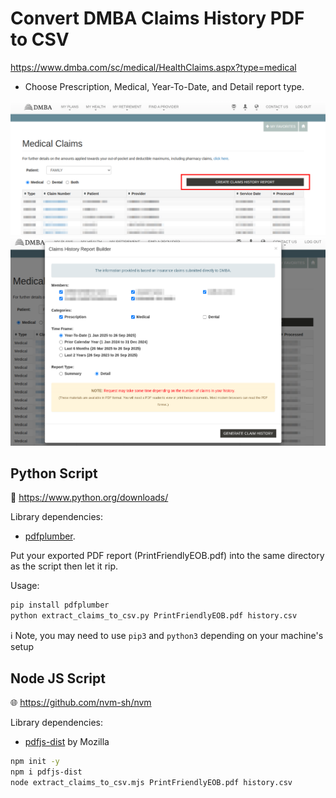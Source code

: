 # Convert DMBA Claims History PDF to CSV

https://www.dmba.com/sc/medical/HealthClaims.aspx?type=medical 
* Choose Prescription, Medical, Year-To-Date, and Detail report type.

![Medical Claims](/docs/medical_claims.png)
![Claims History Report Builder](/docs/claims_history_report_builder.png)

## Python Script

🐍 https://www.python.org/downloads/

Library dependencies:
* [pdfplumber](https://pypi.org/project/pdfplumber/).

Put your exported PDF report (PrintFriendlyEOB.pdf) into the same directory as the script then let it rip.

Usage:

```sh
pip install pdfplumber
python extract_claims_to_csv.py PrintFriendlyEOB.pdf history.csv
```
ℹ️ Note, you may need to use `pip3` and `python3` depending on your machine's setup

## Node JS Script

🌐 https://github.com/nvm-sh/nvm

Library dependencies:
* [pdfjs-dist](https://www.npmjs.com/package/pdfjs-dist) by Mozilla 

```sh
npm init -y
npm i pdfjs-dist
node extract_claims_to_csv.mjs PrintFriendlyEOB.pdf history.csv
```
